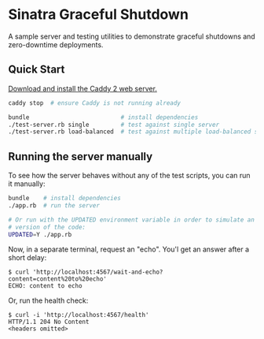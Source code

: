 Sinatra Graceful Shutdown
=========================

A sample server and testing utilities to demonstrate graceful shutdowns and zero-downtime deployments.

Quick Start
-----------

[Download and install the Caddy 2 web server.](https://caddyserver.com/docs/download)

```sh
caddy stop  # ensure Caddy is not running already

bundle                          # install dependencies
./test-server.rb single         # test against single server
./test-server.rb load-balanced  # test against multiple load-balanced servers
```

Running the server manually
---------------------------

To see how the server behaves without any of the test scripts, you can run it manually:

```sh
bundle    # install dependencies
./app.rb  # run the server

# Or run with the UPDATED environment variable in order to simulate an updated
# version of the code:
UPDATED=Y ./app.rb
```

Now, in a separate terminal, request an "echo". You'l get an answer after a short delay:

```
$ curl 'http://localhost:4567/wait-and-echo?content=content%20to%20echo'
ECHO: content to echo
```

Or, run the health check:

```
$ curl -i 'http://localhost:4567/health'
HTTP/1.1 204 No Content
<headers omitted>
```
